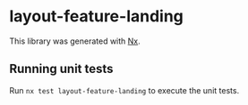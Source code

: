 # layout-feature-landing

This library was generated with [Nx](https://nx.dev).

## Running unit tests

Run `nx test layout-feature-landing` to execute the unit tests.
